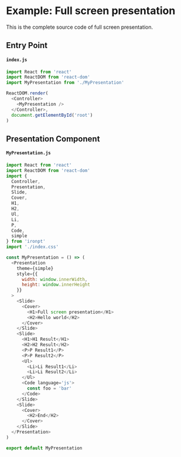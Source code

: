 # Example: Full screen presentation

This is the complete source code of full screen presentation.

## Entry Point

#### `index.js`

```js
import React from 'react'
import ReactDOM from 'react-dom'
import MyPresentation from './MyPresentation'

ReactDOM.render(
  <Controller>
    <MyPresentation />
  </Controller>,
  document.getElementById('root')
)
```

## Presentation Component

#### `MyPresentation.js`

```js
import React from 'react'
import ReactDOM from 'react-dom'
import {
  Controller,
  Presentation,
  Slide,
  Cover,
  H1,
  H2,
  Ul,
  Li,
  P,
  Code,
  simple
} from 'ironpt'
import './index.css'

const MyPresentation = () => (
  <Presentation
    theme={simple}
    style={{
      width: window.innerWidth,
      height: window.innerHeight
    }}
  >
    <Slide>
      <Cover>
        <H1>Full screen presentation</H1>
        <H2>Hello world</H2>
      </Cover>
    </Slide>
    <Slide>
      <H1>H1 Result</H1>
      <H2>H2 Result</H2>
      <P>P Result1</P>
      <P>P Result2</P>
      <Ul>
        <Li>Li Result1</Li>
        <Li>Li Result2</Li>
      </Ul>
      <Code language='js'>
        const foo = 'bar'
      </Code>
    </Slide>
    <Slide>
      <Cover>
        <H2>End</H2>
      </Cover>
    </Slide>
  </Presentation>
)

export default MyPresentation
```
